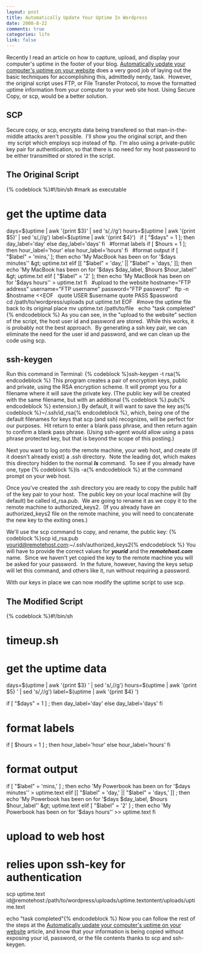 ```yaml
--- 
layout: post
title: Automatically Update Your Uptime In Wordpress
date: 2008-8-22
comments: true
categories: life
link: false
---
```

Recently I read an article on how to capture, upload, and display your computer's uptime in the footer of your blog. <a title="Automatically update your computer's uptime on your website" href="http://www.wesg.ca/2008/06/automatically-update-your-computers-uptime-on-your-website/">Automatically update your computer's uptime on your website</a> does a very good job of laying out the basic techniques for accomplishing this, admittedly nerdy, task.  However, the original script uses FTP, or File Transfer Protocol, to move the formatted uptime information from your computer to your web site host. Using Secure Copy, or scp, would be a better solution.
## SCP
Secure copy, or scp, encrypts data being transfered so that man-in-the-middle attacks aren't possible.  I'll show you the original script, and then  my script which employs scp instead of ftp.  I'm also using a private-public key pair for authentication, so that there is no need for my host password to be either transmitted or stored in the script.
## The Original Script
{% codeblock %}#!/bin/sh
#mark as executable
# get the uptime data
days=$(uptime | awk '{print $3}' | sed 's/,//g')
hours=$(uptime | awk '{print $5}' | sed 's/,//g')
label=$(uptime | awk '{print $4}')
 
if [ "$days" = 1 ]; then
  day_label='day'
else
  day_label='days'
fi
 
#format labels
if [ $hours = 1 ]; then
  hour_label='hour'
else
  hour_label='hours'
fi
 
#format output
if [ "$label" = 'mins,' ]; then
  echo 'My MacBook has been on for '$days minutes'' &gt; uptime.txt
elif [[ "$label" = 'day,' || "$label" = 'days,' ]]; then
  echo 'My MacBook has been on for '$days $day_label, $hours $hour_label'' &gt; uptime.txt
elif [ "$label" = '2' ]; then
  echo 'My MacBook has been on for '$days hours'' &gt; uptime.txt
fi
 
#upload to the website
hostname="FTP address"
username="FTP username"
password="FTP password"
 
ftp -n $hostname &lt;&lt;EOF
 
quote USER $username
quote PASS $password
cd /path/to/wordpress/uploads
put uptime.txt
EOF
 
#move the uptime file back to its original place
mv uptime.txt /path/to/file
 
echo "task completed"{% endcodeblock %}
As you can see, in the "upload to the website" section of the script, the host user id and password are stored.  While this works, it is probably not the best approach.  By generating a ssh key pair, we can eliminate the need for the user id and password, and we can clean up the code using scp.
## ssh-keygen
Run this command in Terminal:
{% codeblock %}ssh-keygen -t rsa{% endcodeblock %}
This program creates a pair of encryption keys, public and private, using the RSA encryption scheme. It will prompt you for a filename where it will save the private key. (The public key will be created with the same filename, but with an additional {% codeblock %}.pub{% endcodeblock %} extension.) By default, it will want to save the key as{% codeblock %}~/.ssh/id_rsa{% endcodeblock %}, which, being one of the default filenames for keys that scp (and ssh) recognizes, will be perfect for our purposes.  Hit return to enter a blank pass phrase, and then return again to confirm a blank pass phrase. (Using ssh-agent would allow using a pass phrase protected key, but that is beyond the scope of this posting.)

Next you want to log onto the remote machine, your web host, and create (if it doesn't already exist) a .ssh directory.  Note the leading dot, which makes this directory hidden to the normal <strong><em>ls</em></strong> command.  To see if you already have one, type
{% codeblock %}ls -a{% endcodeblock %}
at the command prompt on your web host. 

Once you've created the .ssh directory you are ready to copy the public half of the key pair to your host.  The public key on your local machine will (by default) be called id_rsa.pub.  We are going to rename it as we copy it to the remote machine to authorized_keys2.  (If you already have an authorized_keys2 file on the remote machine, you will need to concatenate the new key to the exiting ones.)

We'll use the scp command to copy, and rename, the public key:
{% codeblock %}scp id_rsa.pub yourid@remotehost.com:~/.ssh/authorized_keys2{% endcodeblock %}
You will have to provide the correct values for <strong><em>yourid</em></strong> and the <strong><em>remotehost.com</em></strong> name.  Since we haven't yet copied the key to the remote machine you will be asked for your password.  In the future, however, having the keys setup will let this command, and others like it, run without requiring a password.

With our keys in place we can now modify the uptime script to use scp.  
## The Modified Script
{% codeblock %}#!/bin/sh
# timeup.sh

# get the uptime data
days=$(uptime | awk '{print $3} ' | sed 's/,//g')
hours=$(uptime | awk '{print $5} ' | sed 's/,//g')
label=$(uptime | awk '{print $4} ')

if [ "$days" = 1 ] ; then
day_label='day'
else
day_label='days'
fi

# format labels
if [ $hours = 1 ] ; then
hour_label='hour'
else
hour_label='hours'
fi

# format output
if [ "$label" = 'mins,' ] ; then
echo 'My Powerbook has been on for '$days minutes'' &gt; uptime.text
elif [[ "$label" = 'day,' || "$label" = 'days,' ]] ; then
echo 'My Powerbook has been on for '$days $day_label, $hours $hour_label'' &gt; uptime.text
elif [ "$label" = '2' ] ; then
echo 'My Powerbook has been on for '$days hours'' &gt;&gt; uptime.text
fi

# upload to web host
# relies upon ssh-key for authentication
scp uptime.text id@remotehost:/path/to/wordpress/uploads/uptime.textontent/uploads/uptime.text

echo "task completed"{% endcodeblock %}
Now you can follow the rest of the steps at the <a title="Automatically update your computer's uptime on your website" href="http://www.wesg.ca/2008/06/automatically-update-your-computers-uptime-on-your-website/">Automatically update your computer's uptime on your website</a> article, and know that your information is being copied without exposing your id, password, or the file contents thanks to scp and ssh-keygen.
